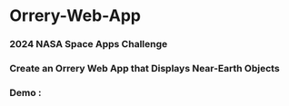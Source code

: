 # Orrery-Web-App
### 2024 NASA Space Apps Challenge
### Create an Orrery Web App that Displays Near-Earth Objects
### Demo : 

